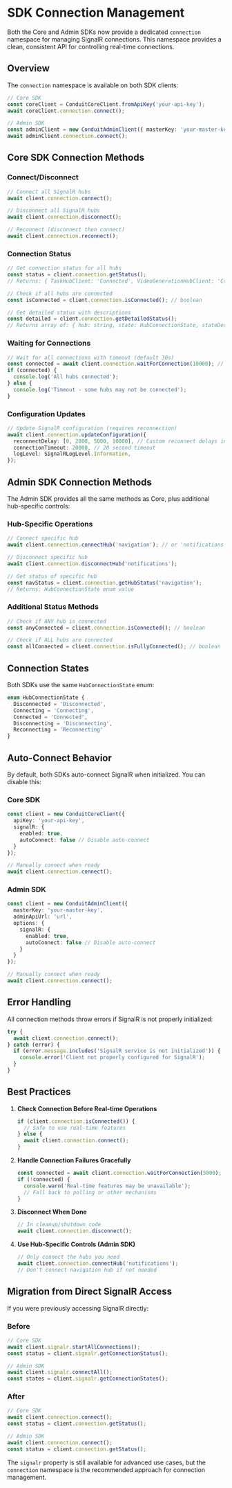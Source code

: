# SDK Connection Management

Both the Core and Admin SDKs now provide a dedicated `connection` namespace for managing SignalR connections. This namespace provides a clean, consistent API for controlling real-time connections.

## Overview

The `connection` namespace is available on both SDK clients:

```typescript
// Core SDK
const coreClient = ConduitCoreClient.fromApiKey('your-api-key');
await coreClient.connection.connect();

// Admin SDK  
const adminClient = new ConduitAdminClient({ masterKey: 'your-master-key', adminApiUrl: 'url' });
await adminClient.connection.connect();
```

## Core SDK Connection Methods

### Connect/Disconnect

```typescript
// Connect all SignalR hubs
await client.connection.connect();

// Disconnect all SignalR hubs
await client.connection.disconnect();

// Reconnect (disconnect then connect)
await client.connection.reconnect();
```

### Connection Status

```typescript
// Get connection status for all hubs
const status = client.connection.getStatus();
// Returns: { TaskHubClient: 'Connected', VideoGenerationHubClient: 'Connected', ... }

// Check if all hubs are connected
const isConnected = client.connection.isConnected(); // boolean

// Get detailed status with descriptions
const detailed = client.connection.getDetailedStatus();
// Returns array of: { hub: string, state: HubConnectionState, stateDescription: string, isConnected: boolean }
```

### Waiting for Connections

```typescript
// Wait for all connections with timeout (default 30s)
const connected = await client.connection.waitForConnection(10000); // 10 second timeout
if (connected) {
  console.log('All hubs connected');
} else {
  console.log('Timeout - some hubs may not be connected');
}
```

### Configuration Updates

```typescript
// Update SignalR configuration (requires reconnection)
await client.connection.updateConfiguration({
  reconnectDelay: [0, 2000, 5000, 10000], // Custom reconnect delays in ms
  connectionTimeout: 20000, // 20 second timeout
  logLevel: SignalRLogLevel.Information,
});
```

## Admin SDK Connection Methods

The Admin SDK provides all the same methods as Core, plus additional hub-specific controls:

### Hub-Specific Operations

```typescript
// Connect specific hub
await client.connection.connectHub('navigation'); // or 'notifications'

// Disconnect specific hub  
await client.connection.disconnectHub('notifications');

// Get status of specific hub
const navStatus = client.connection.getHubStatus('navigation');
// Returns: HubConnectionState enum value
```

### Additional Status Methods

```typescript
// Check if ANY hub is connected
const anyConnected = client.connection.isConnected(); // boolean

// Check if ALL hubs are connected
const allConnected = client.connection.isFullyConnected(); // boolean
```

## Connection States

Both SDKs use the same `HubConnectionState` enum:

```typescript
enum HubConnectionState {
  Disconnected = 'Disconnected',
  Connecting = 'Connecting', 
  Connected = 'Connected',
  Disconnecting = 'Disconnecting',
  Reconnecting = 'Reconnecting'
}
```

## Auto-Connect Behavior

By default, both SDKs auto-connect SignalR when initialized. You can disable this:

### Core SDK
```typescript
const client = new ConduitCoreClient({
  apiKey: 'your-api-key',
  signalR: {
    enabled: true,
    autoConnect: false // Disable auto-connect
  }
});

// Manually connect when ready
await client.connection.connect();
```

### Admin SDK
```typescript
const client = new ConduitAdminClient({
  masterKey: 'your-master-key',
  adminApiUrl: 'url',
  options: {
    signalR: {
      enabled: true,
      autoConnect: false // Disable auto-connect
    }
  }
});

// Manually connect when ready
await client.connection.connect();
```

## Error Handling

All connection methods throw errors if SignalR is not properly initialized:

```typescript
try {
  await client.connection.connect();
} catch (error) {
  if (error.message.includes('SignalR service is not initialized')) {
    console.error('Client not properly configured for SignalR');
  }
}
```

## Best Practices

1. **Check Connection Before Real-time Operations**
   ```typescript
   if (client.connection.isConnected()) {
     // Safe to use real-time features
   } else {
     await client.connection.connect();
   }
   ```

2. **Handle Connection Failures Gracefully**
   ```typescript
   const connected = await client.connection.waitForConnection(5000);
   if (!connected) {
     console.warn('Real-time features may be unavailable');
     // Fall back to polling or other mechanisms
   }
   ```

3. **Disconnect When Done**
   ```typescript
   // In cleanup/shutdown code
   await client.connection.disconnect();
   ```

4. **Use Hub-Specific Controls (Admin SDK)**
   ```typescript
   // Only connect the hubs you need
   await client.connection.connectHub('notifications');
   // Don't connect navigation hub if not needed
   ```

## Migration from Direct SignalR Access

If you were previously accessing SignalR directly:

### Before
```typescript
// Core SDK
await client.signalr.startAllConnections();
const status = client.signalr.getConnectionStatus();

// Admin SDK  
await client.signalr.connectAll();
const states = client.signalr.getConnectionStates();
```

### After
```typescript
// Core SDK
await client.connection.connect();
const status = client.connection.getStatus();

// Admin SDK
await client.connection.connect();  
const status = client.connection.getStatus();
```

The `signalr` property is still available for advanced use cases, but the `connection` namespace is the recommended approach for connection management.